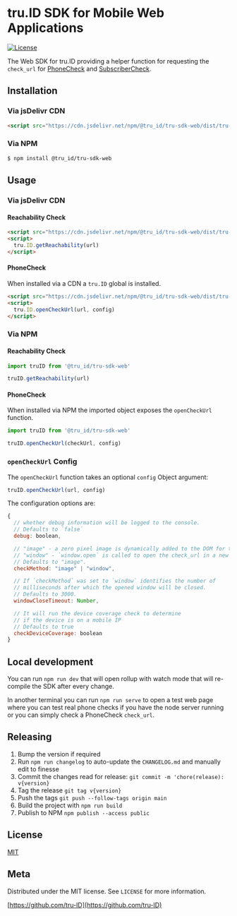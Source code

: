 # tru.ID SDK for Mobile Web Applications

[![License][license-image]][license-url]

The Web SDK for tru.ID providing a helper function for requesting the `check_url` for [PhoneCheck](https://tru.id/docs/phone-check) and [SubscriberCheck](https://tru.id/docs/subscriber-check).

## Installation

### Via jsDelivr CDN

```html
<script src="https://cdn.jsdelivr.net/npm/@tru_id/tru-sdk-web/dist/tru-id-sdk.umd.js"></script>
```

### Via NPM

```sh
$ npm install @tru_id/tru-sdk-web
```

## Usage

### Via jsDelivr CDN

#### Reachability Check

```html
<script src="https://cdn.jsdelivr.net/npm/@tru_id/tru-sdk-web/dist/tru-id-sdk.umd.js"></script>
<script>
  tru.ID.getReachability(url)
</script>
```

#### PhoneCheck

When installed via a CDN a `tru.ID` global is installed.

```html
<script src="https://cdn.jsdelivr.net/npm/@tru_id/tru-sdk-web/dist/tru-id-sdk.umd.js"></script>
<script>
  tru.ID.openCheckUrl(url, config)
</script>
```

### Via NPM

#### Reachability Check

```js
import truID from '@tru_id/tru-sdk-web'

truID.getReachability(url)
```

#### PhoneCheck

When installed via NPM the imported object exposes the `openCheckUrl` function.

```js
import truID from '@tru_id/tru-sdk-web'

truID.openCheckUrl(checkUrl, config)
```

### `openCheckUrl` Config

The `openCheckUrl` function takes an optional `config` Object argument:

```js
truID.openCheckUrl(url, config)
```

The configuration options are:

```js
{
  // whether debug information will be logged to the console.
  // Defaults to `false`
  debug: boolean,

  // "image" - a zero pixel image is dynamically added to the DOM for the check_url request
  // "window" - `window.open` is called to open the check_url in a new window
  // Defaults to "image".
  checkMethod: "image" | "window",

  // If `checkMethod` was set to `window` identifies the number of
  // milliseconds after which the opened window will be closed.
  // Defaults to 3000.
  windowCloseTimeout: Number,

  // It will run the device coverage check to determine
  // if the device is on a mobile IP
  // Defaults to true
  checkDeviceCoverage: boolean
}
```

## Local development

You can run `npm run dev` that will open rollup with watch mode that will re-compile the SDK after every change.

In another terminal you can run `npm run serve` to open a test web page where you can test real phone checks if you have the node server running or you can simply check a PhoneCheck `check_url`.

## Releasing

1. Bump the version if required
2. Run `npm run changelog` to auto-update the `CHANGELOG.md` and manually edit to finesse
3. Commit the changes read for release: `git commit -m 'chore(release): v{version}`
4. Tag the release `git tag v{version}`
5. Push the tags `git push --follow-tags origin main`
6. Build the project with `npm run build`
6. Publish to NPM `npm publish --access public`

## License

[MIT](LICENSE)

## Meta

Distributed under the MIT license. See ``LICENSE`` for more information.

[https://github.com/tru-ID](https://github.com/tru-ID)

[license-image]: https://img.shields.io/badge/License-MIT-blue.svg
[license-url]: LICENSE
